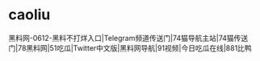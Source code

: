 # caoliu
黑料网-0612-黑料不打烊入口|Telegram频道传送门|74猫导航主站|74猫传送门|78黑料网|51吃瓜|Twitter中文版|黑料网导航|91视频|今日吃瓜在线|881比鸭
